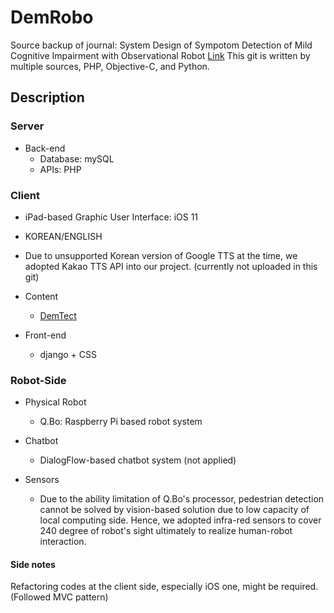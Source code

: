 # DemRobo
Source backup of journal: System Design of Sympotom Detection of Mild Cognitive Impairment with Observational Robot [Link](http://www.jatit.org/volumes/Vol97No18/8Vol97No18.pdf) This git is written by multiple sources, PHP, Objective-C, and Python.
 
## Description
### Server 
* Back-end
  - Database: mySQL
  - APIs: PHP
  
### Client
* iPad-based Graphic User Interface: iOS 11
* KOREAN/ENGLISH 
* Due to unsupported Korean version of Google TTS at the time, we adopted Kakao TTS API into our project. (currently not uploaded in this git)
* Content
  - [DemTect](https://doi.org/10.1002/gps.1042)
  
* Front-end
  - django + CSS

### Robot-Side
* Physical Robot
  - Q.Bo: Raspberry Pi based robot system
  
* Chatbot
  - DialogFlow-based chatbot system (not applied)
  
* Sensors
  - Due to the ability limitation of Q.Bo's processor, pedestrian detection cannot be solved by vision-based solution due to low capacity of local computing side. Hence, we adopted infra-red sensors to cover 240 degree of robot's sight ultimately to realize human-robot interaction. 

#### Side notes
Refactoring codes at the client side, especially iOS one, might be required. (Followed MVC pattern)
